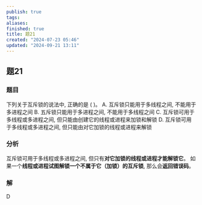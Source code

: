 ```yaml
---
publish: true
tags: 
aliases: 
finished: true
title: 题21
created: "2024-07-23 05:46"
updated: "2024-09-21 13:11"
---
```

## 题21
### 题目
下列关于互斥锁的说法中, 正确的是 ( )。
A. 互斥锁只能用于多线程之间, 不能用于多进程之间
B. 五斥锁只能用于多进程之间, 不能用于多线程之间
C. 互斥锁可用于多线程或多进程之间, 但只能由创建它的线程或进程来加锁和解锁
D. 互斥锁可用于多线程或多进程之间, 但只能由对它加锁的线程或进程来解锁
### 分析
互斥锁可用于多线程或多进程之间, 但只有**对它加锁的线程或进程才能解锁它**。
如果一个**线程或进程试图解锁一个不属于它（加锁）的互斥锁**, 那么会**返回错误码**。
### 解
D